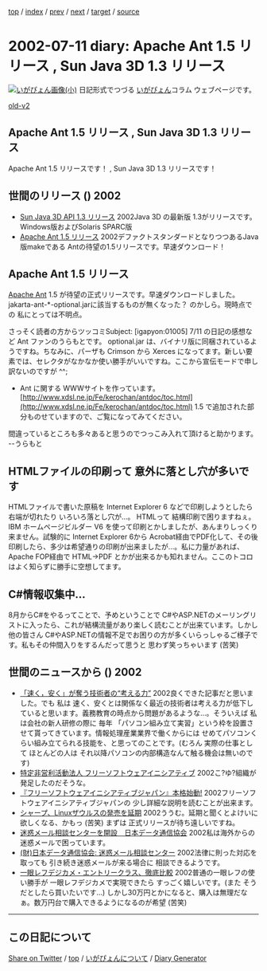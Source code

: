 [top](../index.html) 
 / [index](index.html) 
 / [prev](ig020710.html) 
 / [next](ig020712.html) 
 / [target](https://igapyon.github.io/diary/2002/ig020711.html) 
 / [source](https://github.com/igapyon/diary/blob/gh-pages/2002/ig020711.html.src.md) 

2002-07-11 diary: Apache Ant 1.5 リリース , Sun Java 3D 1.3 リリース
=====================================================================================================
[![いがぴょん画像(小)](https://igapyon.github.io/diary/images/iga200306s.jpg "いがぴょん")](https://igapyon.github.io/diary/memo/memoigapyon.html) 日記形式でつづる [いがぴょん](https://igapyon.github.io/diary/memo/memoigapyon.html)コラム ウェブページです。

[old-v2](ig020711-orig.html)

## Apache Ant 1.5 リリース , Sun Java 3D 1.3 リリース

Apache Ant 1.5 リリースです！ , Sun Java 3D 1.3 リリースです！


## 世間のリリース () 2002

* [Sun Java 3D API 1.3 リリース](http://java.sun.com/products/java-media/3D/)  2002Java 3D の最新版 1.3がリリースです。Windows版およびSolaris SPARC版
* [Apache Ant 1.5 リリース](http://jakarta.apache.org/ant/)  2002デファクトスタンダードとなりつつあるJava版makeである Antの待望の1.5リリースです。早速ダウンロード！

## Apache Ant 1.5 リリース

[Apache Ant](http://jakarta.apache.org/ant/) 1.5 が待望の正式リリースです。早速ダウンロードしました。jakarta-ant-*-optional.jarに該当するものが無くなった？ のかしら。現時点での 私にとっては不明点。

さっそく読者の方からツッコミSubject:  [igapyon:01005] 7/11 の日記の感想など
Ant ファンのうらもとです。
optional.jar は、バイナリ版に同梱されているようですね。ちなみに、パーザも Crimson から Xerces になってます。新しい要素では、セレクタがなかなか使い勝手がいいですね。ここから宣伝モードで申し訳ないのですが ^^;

* Ant に関する WWWサイトを作っています。
  [http://www.xdsl.ne.jp/Fe/kerochan/antdoc/toc.html](http://www.xdsl.ne.jp/Fe/kerochan/antdoc/toc.html)
  1.5 で追加された部分ものせていますので、ご覧になってみてください。

間違っているところも多々あると思うのでつっこみ入れて頂けると助かります。
--うらもと 

## HTMLファイルの印刷って 意外に落とし穴が多いです

HTMLファイルで書いた原稿を Internet Explorer 6 などで印刷しようとしたら右端が切れたり いろいろ落とし穴が…。
HTMLって 結構印刷で困りますねぇ。IBM ホームページビルダー V6 を使って印刷とかしましたが、あんまりしっくり来ません。試験的に
Internet Explorer 6から Acrobat経由でPDF化して、その後印刷したら、多少は希望通りの印刷が出来ましたが…。私に力量があれば、Apache FOP経由で HTML→PDF とかが出来るかも知れません。ここのトコロはよく知らずに勝手に空想してます。

## C#情報収集中…

8月からC#をやるってことで、予めということで C#やASP.NETのメーリングリストに入ったら、これが結構流量があり楽しく読むことが出来ています。しかし 他の皆さん C#やASP.NETの情報不足でお困りの方が多くいらっしゃるご様子です。私もその仲間入りをするんだって思うと 思わず笑っちゃいます (苦笑)

## 世間のニュースから () 2002

* [「速く，安く」が奪う技術者の“考える力”](http://itpro.nikkeibp.co.jp/free/ITPro/OPINION/20020708/1/)  2002良くできた記事だと思いました。でも 私は 速く、安くとは関係なく最近の技術者は考える力が低下していると思います。義務教育の時点から問題があるような…。そういえば 私は会社の新人研修の際に 毎年 「パソコン組み立て実習」という枠を設置させて貰ってきています。情報処理産業業界で働くからには せめてパソコンくらい組み立てられる技能を、と思ってのことです。(むろん 実際の仕事として ほとんどの人は それ以降パソコンの内部構造なんて触る機会は無いのです)
* [特定非営利活動法人 フリーソフトウェアイニシアティブ](http://www.fsij.org/)  2002こ?ゆ?組織が発足したのだそうな。
* [『フリーソフトウェアイニシアティブジャパン』本格始動!](http://linux.ascii24.com/linux/news/today/2002/07/10/637133-000.html)  2002フリーソフトウェアイニシアティブジャパンの 少し詳細な説明を読むことが出来ます。
* [シャープ、Linuxザウルスの発売を延期](http://www.watch.impress.co.jp/pc/docs/2002/0710/sharp.htm)  2002ううむ。延期と聞くとよけいに欲しくなる、かもっ (苦笑) まずは 正式リリースが待ち遠しいですね。
* [迷惑メール相談センターを開設　日本データ通信協会](http://www.zdnet.co.jp/news/0207/10/njbt_07.html)  2002私は海外からの迷惑メールで困っています。
* [(財)日本データ通信協会: 迷惑メール相談センター](http://www.dekyo.or.jp/soudan/top.htm)  2002法律に則った対応を取っても 引き続き迷惑メールが来る場合に 相談できるようです。
* [一眼レフデジカメ・エントリークラス、徹底比較](http://www.zdnet.co.jp/review/0207/01/rjff_sldsce.html)  2002普通の一眼レフの使い勝手が 一眼レフデジカメで実現できたら すっごく嬉しいです。(また そうだとしたら買いたいです…) しかし30万円とかになると、購入は無理だなぁ。数万円台で購入できるようになるのが希望 (苦笑)


----------------------------------------------------------------------------------------------------

## この日記について

[Share on Twitter](https://twitter.com/intent/tweet?hashtags=igapyon%2Cdiary%2C%E3%81%84%E3%81%8C%E3%81%B4%E3%82%87%E3%82%93&text=Apache+Ant+1.5+%E3%83%AA%E3%83%AA%E3%83%BC%E3%82%B9+%2C+Sun+Java+3D+1.3+%E3%83%AA%E3%83%AA%E3%83%BC%E3%82%B9&url=https%3A%2F%2Figapyon.github.io%2Fdiary%2F2002%2Fig020711.html) / [top](../index.html) / [いがぴょんについて](https://igapyon.github.io/diary/memo/memoigapyon.html) / [Diary Generator](https://github.com/igapyon/igapyonv3)
